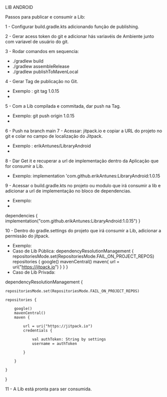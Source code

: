 LIB ANDROID

Passos para publicar e consumir a Lib:

1 - Configurar build.gradle.kts adicionando função de publishing.

2 - Gerar acess token do git e adicionar hás variavéis de Ambiente junto com variavel de usuário do git.

3 - Rodar comandos em sequencia:
  - ./gradlew build
  - ./gradlew assembleRelease
  - ./gradlew publishToMavenLocal

4 - Gerar Tag de publicação no Git. 
  - Exemplo : git tag 1.0.15
  - 
5 - Com a Lib compilada e commitada, dar push na Tag.
  - Exemplo: git push origin 1.0.15
  - 
6 - Push na branch main
7 - Acessar: jitpack.io e copiar a URL do projeto no git e colar no campo de localização do Jitpack.
  - Exemplo : erikAntunes/LibraryAndroid
  - 
8 - Dar Get it e recuperar a url de implementação dentro da Aplicação que for consumir a Lib. 
  - Exemplo:  implementation 'com.github.erikAntunes:LibraryAndroid:1.0.15

9 - Acessar o build.gradle.kts no projeto ou modulo que irá consumir a lib e adicionar a url de implementação no bloco de dependencias.
  - Exemplo:
  - 
 dependencies {
    implementation("com.github.erikAntunes:LibraryAndroid:1.0.15")
}

10 - Dentro do gradle.settings do projeto que irá consumir a Lib, adicionar a permissão do jitpack.
  - Exemplo:
  - Caso de Lib Pública:
  dependencyResolutionManagement {
      repositoriesMode.set(RepositoriesMode.FAIL_ON_PROJECT_REPOS)
      repositories {
          google()
          mavenCentral()
          maven{ url = uri("https://jitpack.io") }
      }
}
- Caso de Lib Privada:

dependencyResolutionManagement {

    repositoriesMode.set(RepositoriesMode.FAIL_ON_PROJECT_REPOS)
    
    repositories {
    
        google()
        mavenCentral()
        maven {
        
            url = uri("https://jitpack.io")
            credentials {
            
                val authToken: String by settings
                username = authToken
                
            }
            
        }
        
    }
    
}

11 - A Lib está pronta para ser consumida.
